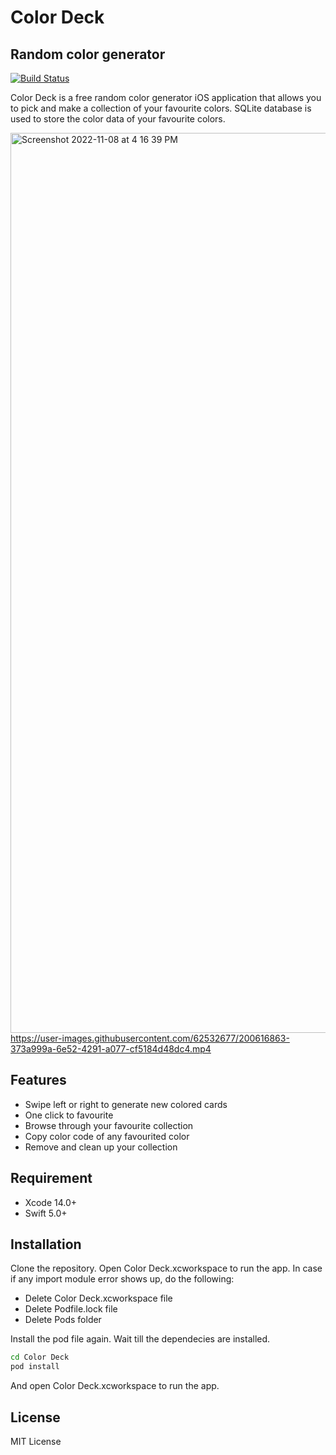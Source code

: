 # Color Deck
## Random color generator

[![Build Status](https://travis-ci.org/joemccann/dillinger.svg?branch=master)](https://travis-ci.org/joemccann/dillinger)

Color Deck is a free random color generator iOS application that allows you to pick and make a collection of your favourite colors. SQLite database is used to store the color data of your favourite colors.

<img width="1440" alt="Screenshot 2022-11-08 at 4 16 39 PM" src="https://user-images.githubusercontent.com/62532677/200616802-a9d7c523-e14b-4338-adc8-d4bf5459811c.png"> https://user-images.githubusercontent.com/62532677/200616863-373a999a-6e52-4291-a077-cf5184d48dc4.mp4

## Features

- Swipe left or right to generate new colored cards
- One click to favourite 
- Browse through your favourite collection
- Copy color code of any favourited color 
- Remove and clean up your collection

## Requirement

- Xcode 14.0+
- Swift 5.0+

## Installation

Clone the repository. Open Color Deck.xcworkspace to run the app. 
In case if any import module error shows up, do the following:
- Delete Color Deck.xcworkspace file
- Delete Podfile.lock file
- Delete Pods folder

Install the pod file again. Wait till the dependecies are installed.

```sh
cd Color Deck
pod install
```
And open Color Deck.xcworkspace to run the app. 

## License

MIT License


[//]: # (These are reference links used in the body of this note and get stripped out when the markdown processor does its job. There is no need to format nicely because it shouldn't be seen. Thanks SO - http://stackoverflow.com/questions/4823468/store-comments-in-markdown-syntax)

   [dill]: <https://github.com/joemccann/dillinger>
   [git-repo-url]: <https://github.com/joemccann/dillinger.git>
   [john gruber]: <http://daringfireball.net>
   [df1]: <http://daringfireball.net/projects/markdown/>
   [markdown-it]: <https://github.com/markdown-it/markdown-it>
   [Ace Editor]: <http://ace.ajax.org>
   [node.js]: <http://nodejs.org>
   [Twitter Bootstrap]: <http://twitter.github.com/bootstrap/>
   [jQuery]: <http://jquery.com>
   [@tjholowaychuk]: <http://twitter.com/tjholowaychuk>
   [express]: <http://expressjs.com>
   [AngularJS]: <http://angularjs.org>
   [Gulp]: <http://gulpjs.com>

   [PlDb]: <https://github.com/joemccann/dillinger/tree/master/plugins/dropbox/README.md>
   [PlGh]: <https://github.com/joemccann/dillinger/tree/master/plugins/github/README.md>
   [PlGd]: <https://github.com/joemccann/dillinger/tree/master/plugins/googledrive/README.md>
   [PlOd]: <https://github.com/joemccann/dillinger/tree/master/plugins/onedrive/README.md>
   [PlMe]: <https://github.com/joemccann/dillinger/tree/master/plugins/medium/README.md>
   [PlGa]: <https://github.com/RahulHP/dillinger/blob/master/plugins/googleanalytics/README.md>
